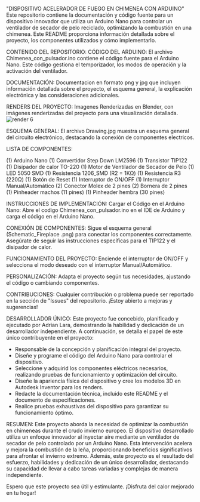 "DISPOSITIVO ACELERADOR DE FUEGO EN CHIMENEA CON ARDUINO"
Este repositorio contiene la documentación y código fuente para un dispositivo innovador que utiliza un Arduino Nano para controlar un ventilador de secador de pelo reciclado, optimizando la combustión en una chimenea. Este README proporciona información detallada sobre el proyecto, los componentes utilizados y cómo implementarlo.

CONTENIDO DEL REPOSITORIO:
CÓDIGO DEL ARDUINO:
    El archivo Chimenea_con_pulsador.ino contiene el código fuente para el Arduino Nano.
    Este código gestiona el temporizador, los modos de operación y la activación del ventilador.

DOCUMENTACIÓN:
    Documentacion en formato png y jpg que incluyen información detallada sobre el proyecto, el esquema general, la 
    explicación electrónica y las consideraciones adicionales.
     
RENDERS DEL PROYECTO:
    Imagenes Renderizadas en Blender, con imágenes renderizadas del proyecto para una visualización detallada.
![render 6](https://github.com/KamikazeSoluciones/ChimneaBoost/assets/89432904/8d0a827f-cf3a-4ff9-9a7e-94d4a0add81f)

ESQUEMA GENERAL: El archivo Drawing.jpg muestra un esquema general del circuito electrónico, destacando la conexión de componentes electricos.  

LISTA DE COMPONENTES:

(1) Arduino Nano
(1) Convertidor Step Down LM2596
(1) Transistor TIP122 
(1) Disipador de calor TO-220
(1) Motor de Ventilador de Secador de Pelo
(1) LED 5050 SMD 
(1) Resistencia 1206_SMD (R2 = 1KΩ)
(1) Resistencia R3 (220Ω)
(1) Botón de Reset
(1) Interruptor de ON/OFF
(1) Interruptor Manual/Automático
(2) Conector Molex de 2 pines
(2) Bornera de 2 pines
(1) Pinheader machos (11 pines)
(1) Pinheader hembra (30 pines)


INSTRUCCIONES DE IMPLEMENTACIÓN:
Cargar el Código en el Arduino Nano:
Abre el codigo Chimenea_con_pulsador.ino en el IDE de Arduino y carga el código en el Arduino Nano.

CONEXIÓN DE COMPONENTES:
    Sigue el esquema general (Schematic_Fireplace .png) para conectar los componentes correctamente.
    Asegúrate de seguir las instrucciones específicas para el TIP122 y el disipador de calor.
 
FUNCIONAMIENTO DEL PROYECTO:
    Enciende el interruptor de ON/OFF y selecciona el modo deseado con el interruptor Manual/Automático.

PERSONALIZACIÓN:
    Adapta el proyecto según tus necesidades, ajustando el código o cambiando componentes.

CONTRIBUCIONES:
Cualquier contribución o problema puede ser reportado en la sección de "Issues" del repositorio. ¡Estoy abierto a 
mejoras y sugerencias!

DESARROLLADOR ÚNICO:
Este proyecto fue concebido, planificado y ejecutado por Adrian Lara, demostrando la habilidad y dedicación de un 
desarrollador independiente. 
A continuación, se detalla el papel de este único contribuyente en el proyecto:

- Responsable de la concepción y planificación integral del proyecto.
- Diseñe y programe el código del Arduino Nano para controlar el dispositivo.
- Seleccione y adquirid los componentes eléctricos necesarios, realizando pruebas de funcionamiento y optimización del 
circuito.
- Diseñe la apariencia física del dispositivo y cree los modelos 3D en Autodesk Inventor para los renders.
- Redacte la documentación técnica, incluido este README y el documento de especificaciones.
- Realice pruebas exhaustivas del dispositivo para garantizar su funcionamiento óptimo.

RESUMEN:
Este proyecto aborda la necesidad de optimizar la combustión en chimeneas durante el crudo invierno europeo. El 
dispositivo desarrollado utiliza un enfoque innovador al inyectar aire mediante un ventilador de secador de pelo 
controlado por un Arduino Nano. 
Esta intervención acelera y mejora la combustión de la leña, proporcionando beneficios significativos para afrontar 
el invierno extremo. Además, este proyecto es el resultado del esfuerzo,
habilidades y dedicación de un único desarrollador, destacando su capacidad de llevar a cabo tareas variadas y 
complejas de manera independiente. 

Espero que este proyecto sea útil y estimulante. ¡Disfruta del calor mejorado en tu hogar!

